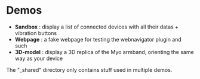 
Demos
======
- **Sandbox** : display a list of connected devices with all their datas + vibration buttons
- **Webpage** : a fake webpage for testing the webnavigator plugin and such
- **3D-model** : display a 3D replica of the Myo armband, orienting the same way as your device

The "_shared" directory only contains stuff used in multiple demos.